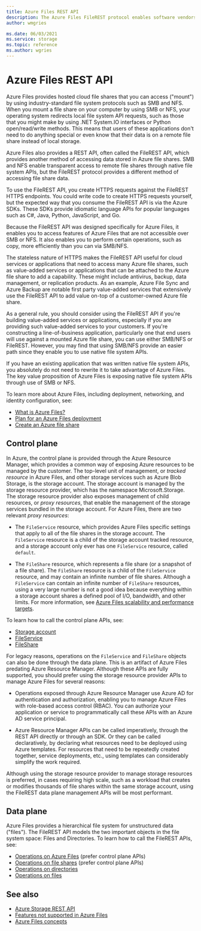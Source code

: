 ```yaml
---
title: Azure Files REST API
description: The Azure Files FileREST protocol enables software vendors and regular Azure users to efficiently write applications and services that talk to Azure file shares.
author: wmgries

ms.date: 06/03/2021
ms.service: storage
ms.topic: reference
ms.author: wgries
---
```


# Azure Files REST API
Azure Files provides hosted cloud file shares that you can access ("mount") by using industry-standard file system protocols such as SMB and NFS. When you mount a file share on your computer by using SMB or NFS, your operating system redirects local file system API requests, such as those that you might make by using .NET System.IO interfaces or Python open/read/write methods. This means that users of these applications don't need to do anything special or even know that their data is on a remote file share instead of local storage.

Azure Files also provides a REST API, often called the FileREST API, which provides another method of accessing data stored in Azure file shares. SMB and NFS enable transparent access to remote file shares through native file system APIs, but the FileREST protocol provides a different method of accessing file share data. 

To use the FileREST API, you create HTTPS requests against the FileREST HTTPS endpoints. You could write code to create HTTPS requests yourself, but the expected way that you consume the FileREST API is via the Azure SDKs. These SDKs provide idiomatic language APIs for popular languages such as C#, Java, Python, JavaScript, and Go.

Because the FileREST API was designed specifically for Azure Files, it enables you to access features of Azure Files that are not accessible over SMB or NFS. It also enables you to perform certain operations, such as copy, more efficiently than you can via SMB/NFS. 

The stateless nature of HTTPS makes the FileREST API useful for cloud services or applications that need to access many Azure file shares, such as value-added services or applications that can be attached to the Azure file share to add a capability. These might include antivirus, backup, data management, or replication products. As an example, Azure File Sync and Azure Backup are notable first party value-added services that extensively use the FileREST API to add value on-top of a customer-owned Azure file share.

As a general rule, you should consider using the FileREST API if you're building value-added services or applications, especially if you are providing such value-added services to your customers. If you're constructing a line-of-business application, particularly one that end users will use against a mounted Azure file share, you can use either SMB/NFS or FileREST. However, you may find that using SMB/NFS provide an easier path since they enable you to use native file system APIs. 

If you have an existing application that was written native file system APIs, you absolutely do not need to rewrite it to take advantage of Azure Files. The key value proposition of Azure Files is exposing native file system APIs through use of SMB or NFS.

To learn more about Azure Files, including deployment, networking, and identity configuration, see:

- [What is Azure Files?](/azure/storage/files/storage-files-introduction)
- [Plan for an Azure Files deployment](/azure/storage/files/storage-files-planning)
- [Create an Azure file share](/azure/storage/files/storage-how-to-create-file-share)

## Control plane
In Azure, the control plane is provided through the Azure Resource Manager, which provides a common way of exposing Azure resources to be managed by the customer. The top-level unit of management, or *tracked resource* in Azure Files, and other storage services such as Azure Blob Storage, is the storage account. The storage account is managed by the storage resource provider, which has the namespace Microsoft.Storage. The storage resource provider also exposes management of child resources, or *proxy resources*, that enable the management of the storage services bundled in the storage account. For Azure Files, there are two relevant *proxy resources*:

- The `FileService` resource, which provides Azure Files specific settings that apply to all of the file shares in the storage account. The `FileService` resource is a child of the storage account tracked resource, and a storage account only ever has one `FileService` resource, called `default`.

- The `FileShare` resource, which represents a file share (or a snapshot of a file share). The `FileShare` resource is a child of the `FileService` resource, and may contain an infinite number of file shares. Although a `FileService` can contain an infinite number of `FileShare` resources, using a very large number is not a good idea because everything within a storage account shares a defined pool of I/O, bandwidth, and other limits. For more information, see [Azure Files scalability and performance targets](/azure/storage/files/storage-files-scale-targets).

To learn how to call the control plane APIs, see:

- [Storage account](/rest/api/storagerp)
- [FileService](/rest/api/storagerp/file-services)
- [FileShare](/rest/api/storagerp/file-shares)

For legacy reasons, operations on the `FileService` and `FileShare` objects can also be done through the data plane. This is an artifact of Azure Files predating Azure Resource Manager. Although these APIs are fully supported, you should prefer using the storage resource provider APIs to manage Azure Files for several reasons:

- Operations exposed through Azure Resource Manager use Azure AD for authentication and authorization, enabling you to manage Azure Files with role-based access control (RBAC). You can authorize your application or service to programmatically call these APIs with an Azure AD service principal.

- Azure Resource Manager APIs can be called imperatively, through the REST API directly or through an SDK. Or they can be called declaratively, by declaring what resources need to be deployed using Azure templates. For resources that need to be repeatedly created together, service deployments, etc., using templates can considerably simplify the work required.

Although using the storage resource provider to manage storage resources is preferred, in cases requiring high scale, such as a workload that creates or modifies thousands of file shares within the same storage account, using the FileREST data plane management APIs will be most performant.

## Data plane
Azure Files provides a hierarchical file system for unstructured data ("files"). The FileREST API models the two important objects in the file system space: Files and Directories. To learn how to call the FileREST APIs, see:

- [Operations on Azure Files](Operations-on-the-Account--File-Service-.md) (prefer control plane APIs)
- [Operations on file shares](Operations-on-Shares--File-Service-.md) (prefer control plane APIs)
- [Operations on directories](Operations-on-Directories.md)
- [Operations on files](Operations-on-Files.md)

## See also
- [Azure Storage REST API](Azure-Storage-Services-REST-API-Reference.md)
- [Features not supported in Azure Files](Features-Not-Supported-By-the-Azure-File-Service.md)
- [Azure Files concepts](File-Service-Concepts.md)
